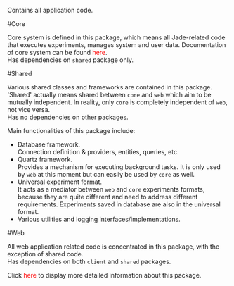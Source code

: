 <!-- --- title: Default package description -->

Contains all application code.

#Core

Core system is defined in this package, which means all Jade-related code that executes experiments, manages system and user data. Documentation of core system can be found <font color="red">here</font>.  
Has dependencies on `shared` package only.

#Shared

Various shared classes and frameworks are contained in this package. 'Shared' actually means shared between `core` and `web` which aim to be mutually independent. In reality, only `core` is completely independent of `web`, not vice versa.  
Has no dependencies on other packages.

Main functionalities of this package include:
* Database framework.  
Connection definition & providers, entities, queries, etc.
* Quartz framework.  
Provides a mechanism for executing background tasks. It is only used by `web` at this moment but can easily be used by `core` as well.
* Universal experiment format.  
It acts as a mediator between `web` and `core` experiments formats, because they are quite different and need to address different requirements. Experiments saved in database are also in the universal format.
* Various utilities and logging interfaces/implementations.

#Web

All web application related code is concentrated in this package, with the exception of shared code.  
Has dependencies on both `client` and `shared` packages.

Click <font color="red">here</font> to display more detailed information about this package.